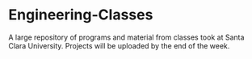 # Engineering-Classes
A large repository of programs and material from classes took at Santa Clara University. Projects will be uploaded by the end of the week. 


